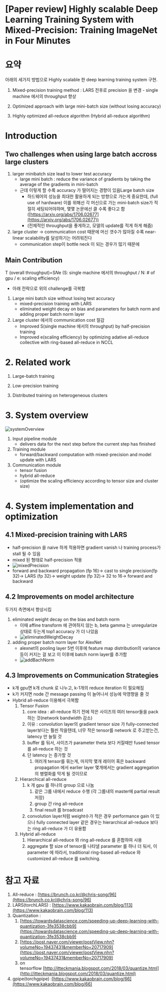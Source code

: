 # [Paper review] Highly scalable Deep Learning Training System with Mixed-Precision: Training ImageNet in Four Minutes

# **요약**

아래의 세가지 방법으로 Highly scalable 한 deep learning training system 구현.

1. Mixed-precision training method : LARS 전후로 precision 을 변경 - single machine 에서의 throughput 향상

2. Optimized approach with large mini-batch size (without losing accuracy)

3. Highly optimized all-reduce algorithm (Hybrid all-reduce algorithm)

# **Introduction**

## Two challenges when using large batch accross large clusters

1. larger minibatch size lead to lower test accuracy
    - large mini batch : reduce the variance of gradients by taking the average of the gradients in mini-batch
    - 근데 이렇게 할 수록 accuracy 가 떨어지는 경향이 있음Large batch size
        - 하드웨어의 성능을 최대한 활용하게 되는 방향으로 가는게 중요한데, (full use of hardware) 이를 위해선 각 머신으로 가는 mini-batch size가 적절히 세팅되어야하며, 몇몇 논문에선 클 수록 좋다고 함([https://arxiv.org/abs/1706.02677](https://arxiv.org/abs/1706.02677))
        - (전체적인 throughput을 좋게하고, 모델의 update를 적게 하게 해줌)
2. large cluster -> communication cost 때문에 머신 갯수가 많아질 수록 near-linear scalability를 달성하기는 어려워진다
    - communication step이 bottle neck 이 되는 경우가 많기 때문에

## Main Contribution

T (overall throughput)=S*N*e (S: single machine 에서의 throughput / N: # of gpu / e: scaling efficiency)

- 아래 전략으로 위의 challenge를 극복함
1. Large mini batch size without losing test accuracy
    - mixed-precision training with LARS
    - eliminated weight decay on bias and parameters for batch norm and adding proper batch norm layer
2. Large cluster 에서의 communication cost 절감
    - Improved S(single machine 에서의 throughput) by half-precision training
    - Improved e(scaling efficiency) by optimizing adative all-reduce collective with ring-based all-reduce in NCCL

# **2. Related work**

1. Large-batch training

2. Low-precision training

3. Distributed training on heterogeneous clusters

# **3. System overview**
![systemOverview](image/hsdl1.png "systemOverview")

1. Input pipeline module
    - delivers data for the next step before the current step has finished
2. Training module
    - forward/backward computation with mixed-precision and model update with LARS
3. Communication module
    - tensor fusion
    - hybrid all-reduce
    - (optimize the scaling efficiency according to tensor size and cluster size)

# **4. System implementation and optimization**

## 4.1 Mixed-precision training with LARS

- half-precision 을 naive 하게 적용하면 gradient vanish 나 training process가 stall 될 수 있음
- mixed 된 형태로 half-precision 적용
- ![mixedPrecision](image/hsdl2.png "mixedPrecision")
- forward and backward propagation (fp 16)-> cast to single precision(fp 32)-> LARS (fp 32)-> weight update (fp 32)-> 32 to 16-> forward and backward

## 4.2 Improvements on model architecture

두가지 측면에서 향상시킴

1. eliminated weight decay on the bias and batch norm
    - 이때 affine transform 에 관여하지 않는 b, beta gamma 는 unregularize 상태로 두는게 top1 accuracy 가 더 나았음
    - ![eliminatedWeightDecay](image/hsdl3.png "eliminatedWeightDecay")
2. adding proper batch norm layer for AlexNet
    - alexnet의 pooling layer 5번 이후에 feature map distribution의 variance 등이 커지는 걸 보고 이 이후에 batch norm layer를 추가함
    - ![addBachNorm](image/hsdl4.png "addBachNorm")

## 4.3 Improvements on Communication Strategies

- k개 gpu면 k개 chunk 로 나누고, k-1개의 reduce iteration 이 필요해짐
- k가 커지면 node 간 message passing 이 늘어나서 성능에 악영향을 줄 것
- Hybrid all-reduce 이용해서 극복함
    1. Tensor Fusion
        1. core idea : all-reduce 하기 전에 작은 사이즈의 여러 tensor들을 pack 하는 것(network bandwidth 감소)
        2. 이유 : convolution layer의 gradient tensor size 가 fully-connected layer보다는 훨씬 작을텐데, 너무 작은 tensor를 network 로 주고받는건, latency 만 늘릴 것
        3. buffer 를 둬서, 사이즈가 parameter theta 보다 커질때만 fused tensor 를 all-reduce 하는 것
        4. 단 latency 는 증가할 것
            1. 여러개 tensor를 묶는게, 마지막 몇개 레이어 혹은 backward propagation 에서 earlier layer 몇개에서는 gradient aggregation 의 병렬화를 막게 될 것이므로
    2. Hierarchical all-reduce
        1. k 개 gpu 를 하나의 group 으로 나눔
            1. 같은 그룹 내에서 reduce 수행 (각 그룹내의 master에 partial result 저장)
            2. group 간 ring all-reduce
            3. final result 를 broadcast
        2. convolution layer처럼 weight수가 적은 경우 performance gain 이 있으나 fully connected layer 같은 경우는 hierarchical all-reduce 보다는 ring all-reduce 가 더 유용함
    3. Hybrid all-reduce
        1. Hierarchical all-reduce 와 ring all-reduce 를 혼합하여 사용
        2. aggregate 할 size of tensor를 나타낼 parameter 를 하나 더 둬서, 이 parameter 에 따라서, traditional ring-based all-reduce 와 customized all-reduce 를 switching.

# **참고 자료**

1. All-reduce : [https://brunch.co.kr/@chris-song/96](https://brunch.co.kr/@chris-song/96)
2. LARS(torchLARS) : [https://www.kakaobrain.com/blog/113](https://www.kakaobrain.com/blog/113)
3. Quantization :
    1. [https://towardsdatascience.com/speeding-up-deep-learning-with-quantization-3fe3538cbb9](https://towardsdatascience.com/speeding-up-deep-learning-with-quantization-3fe3538cbb9)
    2. [https://post.naver.com/viewer/postView.nhn?volumeNo=19437431&memberNo=20717909](https://post.naver.com/viewer/postView.nhn?volumeNo=19437431&memberNo=20717909)
    3. on tensorflow [http://itteckmania.blogspot.com/2018/03/quantize.html](http://itteckmania.blogspot.com/2018/03/quantize.html)
4. gpipe(torchgpipe) :[https://www.kakaobrain.com/blog/66](https://www.kakaobrain.com/blog/66)

